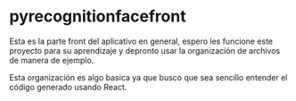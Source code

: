 # pyrecognitionfacefront

Esta es la parte front del aplicativo en general, espero les funcione este proyecto para su aprendizaje y depronto usar la organización de archivos de manera de ejemplo.

Esta organización es algo basica ya que busco que sea sencillo entender el código generado usando React.
